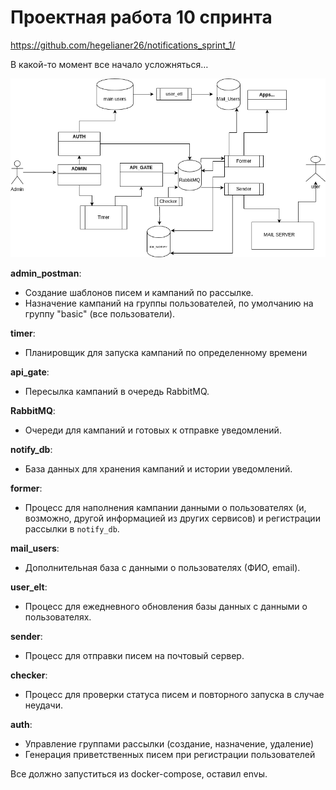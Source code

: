 # Проектная работа 10 спринта

https://github.com/hegelianer26/notifications_sprint_1/

В какой-то момент все начало усложняться…


![тут примерная схема сервисов](scheme.png)


**admin_postman**:
   - Создание шаблонов писем и кампаний по рассылке.
   - Назначение кампаний на группы пользователей, по умолчанию на группу "basic" (все пользователи).

**timer**:
   - Планировщик для запуска кампаний по определенному времени

**api_gate**:
   - Пересылка кампаний в очередь RabbitMQ.

**RabbitMQ**:
   - Очереди для кампаний и готовых к отправке уведомлений.

**notify_db**:
   - База данных для хранения кампаний и истории уведомлений.

**former**:
   - Процесс для наполнения кампании данными о пользователях (и, возможно, другой информацией из других сервисов) и регистрации рассылки в `notify_db`.

**mail_users**:
   - Дополнительная база с данными о пользователях (ФИО, email).

**user_elt**:
   - Процесс для ежедневного обновления базы данных с данными о пользователях.

**sender**:
   - Процесс для отправки писем на почтовый сервер.

**checker**:
   - Процесс для проверки статуса писем и повторного запуска в случае неудачи.

**auth**:
   - Управление группами рассылки (создание, назначение, удаление)
   - Генерация приветственных писем при регистрации пользователей


Все должно запуститься из docker-compose, оставил envы. 